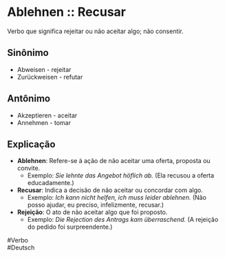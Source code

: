 # Ablehnen :: Recusar
<!--SR:!2024-11-05,1,230-->
Verbo que significa rejeitar ou não aceitar algo; não consentir.

## Sinônimo
- Abweisen - rejeitar  
- Zurückweisen - refutar  

## Antônimo
- Akzeptieren - aceitar  
- Annehmen - tomar  

## Explicação
- **Ablehnen**: Refere-se à ação de não aceitar uma oferta, proposta ou convite.
  - Exemplo: *Sie lehnte das Angebot höflich ab.* (Ela recusou a oferta educadamente.)
- **Recusar**: Indica a decisão de não aceitar ou concordar com algo.
  - Exemplo: *Ich kann nicht helfen, ich muss leider ablehnen.* (Não posso ajudar, eu preciso, infelizmente, recusar.)
- **Rejeição**: O ato de não aceitar algo que foi proposto.
  - Exemplo: *Die Rejection des Antrags kam überraschend.* (A rejeição do pedido foi surpreendente.)

#Verbo  
#Deutsch